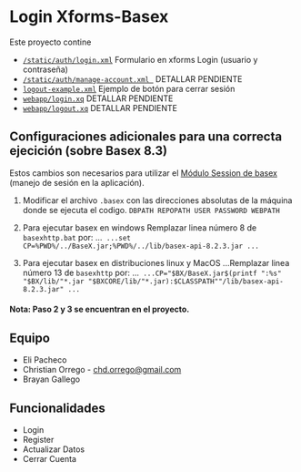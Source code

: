 Login Xforms-Basex 
==================
Este proyecto contine 
* [ ```/static/auth/login.xml```](/basex/webapp/static/auth/login.xml) Formulario en xforms Login (usuario y contraseña)
* [```/static/auth/manage-account.xml ```](/basex/webapp/static/auth/manage-account.xml)  DETALLAR PENDIENTE
* [```logout-example.xml```](/basex/webapp/static/auth/logout-example.xml) Ejemplo de botón para cerrar sesión
* [```webapp/login.xq```](/basex/webapp/login.xq) DETALLAR PENDIENTE
* [```webapp/logout.xq```](/basex/webapp/logout.xq) DETALLAR PENDIENTE

## Configuraciones adicionales para una correcta ejecición (sobre Basex 8.3) ##
Estos cambios son necesarios para utilizar el [Módulo Session de basex](http://docs.basex.org/wiki/Session_Module) (manejo de sesión en la aplicación).

1. Modificar el archivo ```.basex``` con las direcciones absolutas de la máquina donde se ejecuta el codigo. ```DBPATH REPOPATH USER PASSWORD WEBPATH```

2. Para ejecutar basex en windows
Remplazar linea número 8 de ```basexhttp.bat``` por:
...```
...set CP=%PWD%/../BaseX.jar;%PWD%/../lib/basex-api-8.2.3.jar
...```
3. Para ejecutar basex en distribuciones linux y MacOS
...Remplazar linea número 13 de ```basexhttp``` por: 
...```
...CP="$BX/BaseX.jar$(printf ":%s" "$BX/lib/"*.jar "$BXCORE/lib/"*.jar):$CLASSPATH""/lib/basex-api-8.2.3.jar"
...```

#### Nota: Paso 2 y 3 se encuentran en el proyecto.  
## Equipo 
* Eli Pacheco 
* Christian Orrego - chd.orrego@gmail.com
* Brayan Gallego 

## Funcionalidades  
* Login
* Register 
* Actualizar Datos
* Cerrar Cuenta
